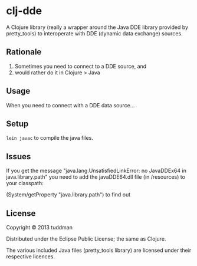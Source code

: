 # clj-dde

A Clojure library (really a wrapper around the Java DDE library provided by pretty_tools) to interoperate with DDE (dynamic data exchange) sources.

## Rationale

1. Sometimes you need to connect to a DDE source, and
2. would rather do it in Clojure > Java

## Usage

When you need to connect with a DDE data source...


## Setup

`lein javac` to compile the java files.

## Issues

If you get the message "java.lang.UnsatisfiedLinkError: no JavaDDEx64 in java.library.path"  you need to add the javaDDE64.dll file (in /resources) to your classpath:

(System/getProperty "java.library.path") to find out

## License

Copyright © 2013 tuddman

Distributed under the Eclipse Public License; the same as Clojure.


The various included Java files (pretty_tools library) are licensed under their respective licences.
